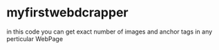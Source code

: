 # myfirstwebdcrapper
in this code you can get  exact number of images and anchor tags in any perticular WebPage

